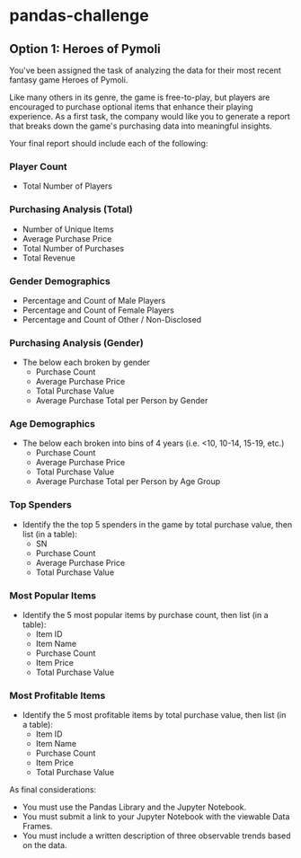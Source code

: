 # pandas-challenge

## Option 1: Heroes of Pymoli

You've been assigned the task of analyzing the data for their most recent fantasy game Heroes of Pymoli.

Like many others in its genre, the game is free-to-play, but players are encouraged to purchase optional items that enhance their playing experience. As a first task, the company would like you to generate a report that breaks down the game's purchasing data into meaningful insights.

Your final report should include each of the following:

### Player Count
* Total Number of Players

### Purchasing Analysis (Total)
* Number of Unique Items
* Average Purchase Price
* Total Number of Purchases
* Total Revenue

### Gender Demographics
* Percentage and Count of Male Players
* Percentage and Count of Female Players
* Percentage and Count of Other / Non-Disclosed

### Purchasing Analysis (Gender)
* The below each broken by gender
  * Purchase Count
  * Average Purchase Price
  * Total Purchase Value
  * Average Purchase Total per Person by Gender

### Age Demographics

* The below each broken into bins of 4 years (i.e. &lt;10, 10-14, 15-19, etc.)
    * Purchase Count
    * Average Purchase Price
    * Total Purchase Value
    * Average Purchase Total per Person by Age Group

### Top Spenders
* Identify the the top 5 spenders in the game by total purchase value, then list (in a table):
    * SN
    * Purchase Count
    * Average Purchase Price
    * Total Purchase Value

### Most Popular Items
* Identify the 5 most popular items by purchase count, then list (in a table):
    * Item ID
    * Item Name
    * Purchase Count
    * Item Price
    * Total Purchase Value

### Most Profitable Items
* Identify the 5 most profitable items by total purchase value, then list (in a table):
    * Item ID
    * Item Name
    * Purchase Count
    * Item Price
    * Total Purchase Value

As final considerations:
* You must use the Pandas Library and the Jupyter Notebook.
* You must submit a link to your Jupyter Notebook with the viewable Data Frames.
* You must include a written description of three observable trends based on the data.
